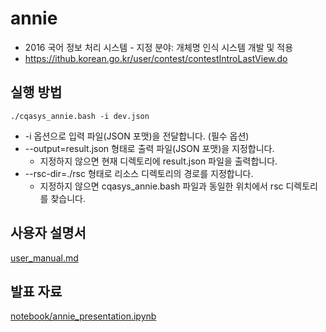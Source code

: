 annie
=====

* 2016 국어 정보 처리 시스템 - 지정 분야: 개체명 인식 시스템 개발 및 적용
* https://ithub.korean.go.kr/user/contest/contestIntroLastView.do


실행 방법
----

```
./cqasys_annie.bash -i dev.json
```

* -i 옵션으로 입력 파일(JSON 포맷)을 전달합니다. (필수 옵션)
* --output=result.json 형태로 출력 파일(JSON 포맷)을 지정합니다.
    - 지정하지 않으면 현재 디렉토리에 result.json 파일을 출력합니다.
* --rsc-dir=./rsc 형태로 리소스 디렉토리의 경로를 지정합니다.
    - 지정하지 않으면 cqasys_annie.bash 파일과 동일한 위치에서 rsc 디렉토리를 찾습니다.


사용자 설명서
----

[user_manual.md](user_manual.md)


발표 자료
----

[notebook/annie_presentation.ipynb](notebook/annie_presentation.ipynb)
